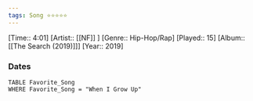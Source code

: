 ```yaml
---
tags: Song ⭐⭐⭐⭐⭐ 
---
```

[Time:: 4:01]
[Artist:: [[NF]] ]
[Genre:: Hip-Hop/Rap]
[Played:: 15]
[Album:: [[The Search (2019)]]]
[Year:: 2019]
### Dates
````dataview
TABLE Favorite_Song
WHERE Favorite_Song = "When I Grow Up"
````